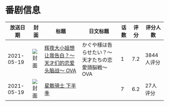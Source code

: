 # 番剧信息

|放送日期|封面|标题|日文标题|话数|评分|评分人数|
|---|---|---|---|---|---|---|
|2021-05-19|![封面](https://lain.bgm.tv/pic/cover/c/18/a5/317614_eBkp0.jpg)|[辉夜大小姐想让我告白？～天才们的恋爱头脑战～ OVA](https://bangumi.tv/subject/317614)|かぐや様は告らせたい？～天才たちの恋愛頭脳戦～ OVA|1|7.2|3844人评分|
|2021-05-19|![封面](https://lain.bgm.tv/pic/cover/c/55/0d/328028_Hvfad.jpg)|[星骸骑士 下半季](https://bangumi.tv/subject/328028)||7|6.2|27人评分|
